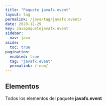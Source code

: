 ```yaml
---
title: "Paquete javafx.event"
layout: tag
permalink: /java/tag/javafx.event/
date: 2020-12-29
key: Javapaquetejavafx.event
sidebar: 
  nav: java
aside: 
  toc: true
pagination: 
  enabled: true
  tag: "javafx.event"
  permalink: /:num/
---
```


<h2>Elementos</h2>
Todos los elementos del paquete <strong>javafx.event</strong>
